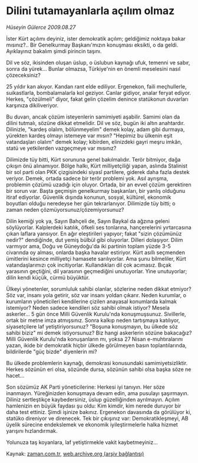 # Dilini tutamayanlarla açılım olmaz

*Hüseyin Gülerce 2009.08.27*

<tr><td class="metin" colspan="2" style="padding-top: 20px; padding-left: 5px; padding-right: 10px;">İster Kürt açılımı deyiniz, ister demokratik açılım; geldiğimiz noktaya bakar mısınız?.. Bir Genelkurmay Başkanı'mızın konuşması eksikti, o da geldi. Ayıklayınız bakalım şimdi pirincin taşını.</td></tr><tr><td class="metin" colspan="2" style="padding-top: 20px; padding-left: 5px; padding-right: 10px;"><p>Dil ve söz, ikisinden oluşan üslup, o üslubun kaynağı ufuk, temenni ve sabır, sonra da yürek... Bunlar olmazsa, Türkiye'nin en önemli meselesini nasıl çözeceksiniz?
<p> 25 yıldır kan akıyor. Kandan rant elde ediliyor. Ergenekon, faili meçhullerle, suikastlarla, bombalamalarla kol geziyor. Canlar gidiyor, analar feryat ediyor. Herkes, "çözülmeli" diyor, fakat gelin çözelim denince statükonun duvarları karşınıza dikiliveriyor.
<p> Bu duvarı, ancak çözüm isteyenlerin samimiyeti aşabilir. Samimi olan da dilini tutmalı, sözüne dikkat etmelidir. Dil ve söz, bugün iki altın anahtardır. Dilinizle, "kardeş olalım, bölünmeyelim" demek kolay, adam gibi durmaya, yürekten kardeş olmayı istemeye var mısın? "Hepimiz bu ülkenin eşit vatandaşları olalım" demek kolay; kibirden, elinizdeki gayri meşru imkân, statü ve yetkilerden vazgeçmeye var mısınız?
<p>Dilimizde tüy bitti, Kürt sorununa genel bakılmalıdır. Terör bitmiyor, dağa çıkışın önü alınamıyor. Bölge halkı, Kürt milliyetçiliği yapan, aslında Stalinist bir sol parti olan PKK çizgisindeki siyasî partilere, giderek daha fazla destek veriyor. Demek, ortada sadece bir terör problemi yok. Asıl ayrışma, problemin çözümü uzadığı için oluyor. Ortada, bir an evvel çözüm gerektiren bir sorun var. Başta geçmişin genelkurmay başkanları, bir yanlış olduğunu itiraf ediyorlar. Güvenlik dışında konunun, sosyal, kültürel, ekonomik boyutları olduğu neredeyse her gün tekrarlanıyor. Dilimizde tüy bitti; o zaman neden çözmüyorsunuz/çözemiyorsunuz?
<p> Dilin kemiği yok ya, Sayın Bahçeli de, Sayın Baykal da ağzına geleni söylüyorlar. Kalplerdeki katılık, öfkeli ses tonlarına, hançerelerini yırtarcasına çıkan laflara yansıyor. En ağır eleştirileri yapıyor; fakat "sizin çözümünüz nedir?" dendiğinde, dut yemiş bülbül gibi oluyorlar. Dilleri dolaşıyor. Dilim varmıyor ama, Doğu ve Güneydoğu'da iki partinin toplam yüzde 3-5 civarında oy alması, onlarda başka havalar estiriyor. Kürt asıllı seçmenden ümitlerini kesince milliyetçi hamasete sarılıyorlar. Ama şunu bilmeliler, Kürt vatandaşlarımızı çok incitiyorlar. Kullandıkları dil çok acımasız. Bıçak yarasının geçtiğini, dil yarasının geçmediğini unutuyorlar. Yine unutuyorlar; dilin kendi küçük, cürmü büyüktür.
<p>Ülkeyi yönetenler, sorumluluk sahibi olanlar, sözlerine neden dikkat etmiyor? Söz var, insanı yola getirir, söz var insanı yoldan çıkarır. Neden kurumlar, o kurumların yöneticileri kendilerine çizilen anayasal konumlarda kalmak istemiyor? Neden sadece kendileri söz sahibi olmak istiyor? Mesela askerler... 5 gün önce Milli Güvenlik Kurulu'nda konuşmuşsunuz. Sivillerle, ortak bir metne imza atmışsınız. Sonra kalkıp neden tartışmaya katılıyor, siyasetçilere laf yetiştiriyorsunuz? "Boşuna konuşmayın, bu ülkede söz sahibi biziz" mi demek istiyorsunuz? Biz hangi askerlerin sözüne bakacağız? Milli Güvenlik Kurulu'nda konuşanların mı, yoksa 27 Nisan e-muhtıralarını yazan, ikide bir demokratik hiçbir ülkede görülmeyen basın toplantılarında, bildirilerde "güç bizde" diyenlerin mi?
<p>Bu ülkede problemlerin kaynağı, demokrasi konusundaki samimiyetsizliktir. Herkes sözünün eri olsa, sözünde dursa, sözünün sahibi olsa başka söze ne hacet...
<p>Son sözümüz AK Parti yöneticilerine: Herkesi iyi tanıyın. Her söze inanmayın. Yüreğinizden konuşmaya devam edin, ama pusulayı şaşırmayın. Diliniz sertleştikçe kaybedersiniz, üslup güzelliğinden ayrılmayın. Açılım hamlenizin en büyük faydası şu oldu: Kim kimdir, kim nerede duruyor bir daha test ettiniz. Şimdi işinize bakınız. Ergenekon davasında da görülüyor ki, statüko direniyor ve direnecek. Tek bir çıkışınız var: Demokratikleşmeyi, AB üyelik sürecine endekslemek ve ekonomik iyileştirmelerle halka hizmet yarışını hızlandırmak.
<p>Yolunuza taş koyanlara, laf yetiştirmekle vakit kaybetmeyiniz...<br/></p></p></p></p></p></p></p></p></p></td></tr>

Kaynak: [zaman.com.tr](http://zaman.com.tr/yazar.do?yazino=885068), [web.archive.org (arşiv bağlantısı)](http://web.archive.org/web/20090901130953/http://zaman.com.tr:80/yazar.do?yazino=885068)
